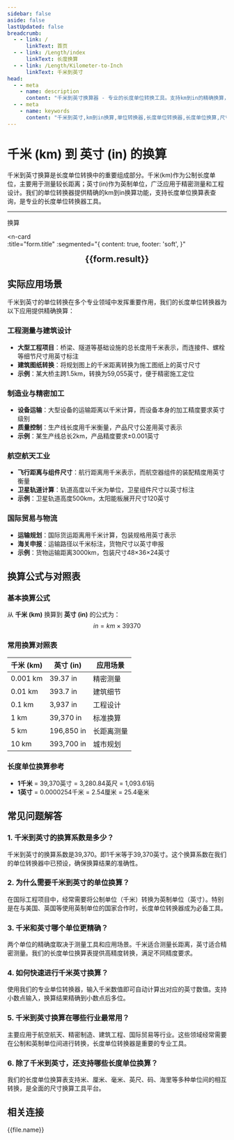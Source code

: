 ```yaml
---
sidebar: false
aside: false
lastUpdated: false
breadcrumb:
  - - link: /
      linkText: 首页
  - - link: /Length/index
      linkText: 长度换算
  - - link: /Length/Kilometer-to-Inch
      linkText: 千米到英寸
head:
  - - meta
    - name: description
      content: "千米到英寸换算器 - 专业的长度单位转换工具。支持km到in的精确换算，提供单位转换器、长度单位换算表和英制单位转换。一键完成千米英寸换算，适用于工程测量、建筑设计等场景。"
  - - meta
    - name: keywords
      content: "千米到英寸,km到in换算,单位转换器,长度单位转换器,长度单位换算,尺寸换算,长度单位换算表,英制单位,英寸换算,单位换算,长度换算指南,千米英寸转换,km in换算器"
---
```

# 千米 (km) 到 英寸 (in) 的换算

千米到英寸换算是长度单位转换中的重要组成部分。千米(km)作为公制长度单位，主要用于测量较长距离；英寸(in)作为英制单位，广泛应用于精密测量和工程设计。我们的单位转换器提供精确的km到in换算功能，支持长度单位换算表查询，是专业的长度单位转换器工具。

---
<script setup>
import { onMounted, reactive, inject, ref } from 'vue'
import { NButton, NForm, NFormItem, NInput, NInputNumber, NSelect, NCard, useMessage,NGrid ,NGi } from 'naive-ui'
import { defineClientComponent } from 'vitepress'
import { Length } from '../../files';
const seoKey = ['单位转换器','单位换算','长度单位转换器','长度单位转换','尺寸换算','长度单位换算','长度单位换算表','一海里等于多少公里','一英里等于多少米','miles','海里和公里怎么换算','mile','一英里等于多少公里','英里和公里换算','米换算英尺','英尺单位','英制','英尺和英寸的换算','英尺英寸','英尺和米换算','ft单位','英尺 米','一米等于多少英尺','英尺厘米换算','英寸和英尺','ft to m','呎','英尺换算米','英尺转换','ft和m换算','六英尺','英尺和米','一英尺等于多少英寸','feet 多少米','米和英尺换算','feet是什么单位','英尺换算厘米','英制单位','英尺和英寸','英寸 厘米','一英尺','一英尺等于多少米','公尺','来源','ft是什么单位','一英尺等于多少厘米','英尺和厘米的换算','英里','foot','厘米和英寸换算','英尺和米的换算','英尺换算','ft','一英寸等于多少厘米','英寸换算','英寸和厘米的换算']
const convert = inject('convert')

const form = reactive({
  number: null,
  result: '',
  title:'千米到英寸换算',
})

const convertHandler = () => {
  if (form.number !== null && !isNaN(form.number)) {
    const convertedValue = parseFloat(form.number) * 39370
    form.result = `${form.number}km = ${convertedValue.toFixed(0)}in`
  } else {
    form.result = '请输入有效的数值。'
  }
}
</script>

<n-form size="large" :model="form">
  <n-form-item label="千米 (km)">
    <n-input-number v-model:value="form.number" placeholder="输入千米" style="width: 100%" />
  </n-form-item>
  <n-form-item>
    <n-button type="info" @click="convertHandler" block>换算</n-button>
  </n-form-item>
</n-form>

<n-card  
  :title="form.title"
  :segmented="{
    content: true,
    footer: 'soft',
  }"
>
  <div  style="text-align:center;font-size:20px;">
    <strong>{{form.result}}</strong>
  </div>
    <template #footer>
    <div>
      <span v-for="item of seoKey">{{item}}，</span>
    </div>
  </template>
</n-card>

## 实际应用场景

千米到英寸的单位转换在多个专业领域中发挥重要作用，我们的长度单位转换器为以下应用提供精确换算：

### 工程测量与建筑设计
- **大型工程项目**：桥梁、隧道等基础设施的总长度用千米表示，而连接件、螺栓等细节尺寸用英寸标注
- **建筑图纸转换**：将规划图上的千米距离转换为施工图纸上的英寸尺寸
- **示例**：某大桥主跨1.5km，转换为59,055英寸，便于精密施工定位

### 制造业与精密加工
- **设备运输**：大型设备的运输距离以千米计算，而设备本身的加工精度要求英寸级别
- **质量控制**：生产线长度用千米衡量，产品尺寸公差用英寸表示
- **示例**：某生产线总长2km，产品精度要求±0.001英寸

### 航空航天工业
- **飞行距离与组件尺寸**：航行距离用千米表示，而航空器组件的装配精度用英寸衡量
- **卫星轨道计算**：轨道高度以千米为单位，卫星组件尺寸以英寸标注
- **示例**：卫星轨道高度500km，太阳能板展开尺寸120英寸

### 国际贸易与物流
- **运输规划**：国际货运距离用千米计算，包装规格用英寸表示
- **海关申报**：运输路径以千米标注，货物尺寸以英寸申报
- **示例**：货物运输距离3000km，包装尺寸48×36×24英寸

## 换算公式与对照表

### 基本换算公式
从 **千米 (km)** 换算到 **英寸 (in)** 的公式为：
$$ in = km \times 39370 $$

### 常用换算对照表
| 千米 (km) | 英寸 (in) | 应用场景 |
|-----------|-----------|----------|
| 0.001 km | 39.37 in | 精密测量 |
| 0.01 km | 393.7 in | 建筑细节 |
| 0.1 km | 3,937 in | 工程设计 |
| 1 km | 39,370 in | 标准换算 |
| 5 km | 196,850 in | 长距离测量 |
| 10 km | 393,700 in | 城市规划 |

### 长度单位换算参考
- **1千米** = 39,370英寸 = 3,280.84英尺 = 1,093.61码
- **1英寸** = 0.0000254千米 = 2.54厘米 = 25.4毫米

## 常见问题解答

### 1. 千米到英寸的换算系数是多少？
千米到英寸的换算系数是39,370。即1千米等于39,370英寸。这个换算系数在我们的单位转换器中已预设，确保换算结果的准确性。

### 2. 为什么需要千米到英寸的单位换算？
在国际工程项目中，经常需要将公制单位（千米）转换为英制单位（英寸）。特别是在与美国、英国等使用英制单位的国家合作时，长度单位转换器成为必备工具。

### 3. 千米和英寸哪个单位更精确？
两个单位的精确度取决于测量工具和应用场景。千米适合测量长距离，英寸适合精密测量。我们的长度单位换算表提供高精度转换，满足不同精度要求。

### 4. 如何快速进行千米英寸换算？
使用我们的专业单位转换器，输入千米数值即可自动计算出对应的英寸数值。支持小数点输入，换算结果精确到小数点后多位。

### 5. 千米到英寸换算在哪些行业最常用？
主要应用于航空航天、精密制造、建筑工程、国际贸易等行业。这些领域经常需要在公制和英制单位间进行转换，长度单位转换器是重要的专业工具。

### 6. 除了千米到英寸，还支持哪些长度单位换算？
我们的长度单位换算表支持米、厘米、毫米、英尺、码、海里等多种单位间的相互转换，是全面的尺寸换算工具平台。

## 相关连接
<n-grid x-gap="12" :cols="2">
  <n-gi v-for="(file, index) in Length" :key="index">
    <n-button
      text
      tag="a"
      :href="file.path"
      type="info"
    >
      {{file.name}}
    </n-button>
  </n-gi>
</n-grid>